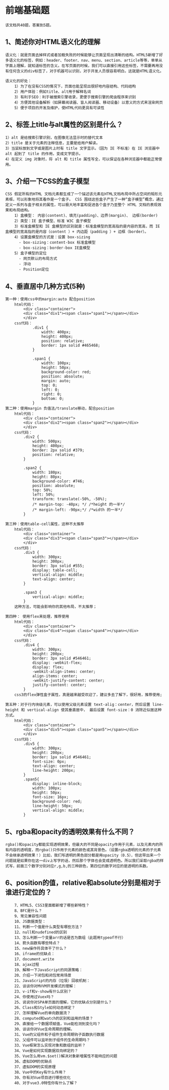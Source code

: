 # 前端基础题
    该文档共40题，答案到5题。
## 1、简述你对HTML语义化的理解
    语义化：就是页面去掉样式或者加载失败的时候能够让页面呈现出清晰的结构。HTML5新增了好多语义化的标签，例如：header、footer、nav、menu、section、article等等，单单从字面上理解，就知道标签的含义。在写页面的时候，我们可以直接引用这些标签，不需要再用没有任何含义的div标签了，对于机器可以识别，对于开发人员很容易明白。这就是HTML语义化。

    语义化的好处：
        1）为了在没有CSS的情况下，页面也能呈现出很好地内容结构、代码结构
        2）用户体验：例如title、alt用于解释名词
        3）有利于SEO：利于被搜索引擎收录，更便于搜索引擎的爬虫程序来识别
        4）方便其他设备解析（如屏幕阅读器、盲人阅读器、移动设备）以意义的方式来渲染网页
        5）便于项目的开发及维护，使HTML代码更具有可读性

## 2、标签上title与alt属性的区别是什么？
    1）alt 是给搜索引擎识别，在图像无法显示时的替代文本
    2）title 是关于元素的注释信息，主要是给用户解读。
    3）当鼠标放到文字或是图片上时有 title 文字显示。（因为 IE 不标准）在 IE 浏览器中 alt 起到了 title 的作用，变成文字提示。
    4）在定义 img 对象时，将 alt 和 title 属性写全，可以保证在各种浏览器中都能正常使用。

## 3、介绍一下CSS的盒子模型
    CSS 假定所有的HTML 文档元素都生成了一个描述该元素在HTML文档布局中所占空间的矩形元素框，可以形象地将其看作是一个盒子。 CSS 围绕这些盒子产生了一种“盒子模型”概念，通过定义一系列与盒子相关的属性，可以极大地丰富和促进各个盒子乃至整个 HTML 文档的表现效果和布局结构。
        1）盒模型： 内容(content)、填充(padding)、边界(margin)、 边框(border)
        2）类型：IE 盒子模型、标准 W3C 盒子模型
        3）标准盒模型和 IE 盒模型的区别就是：标准盒模型的宽高指的是内容的宽高，而 IE 盒模型的宽高指的是内容（content ）+ 内边距（padding ）+ 边框（border）。
        4）设置盒模型的方式是：设置 box-sizing
          - box-sizing：content-box 标准盒模型
          - box-sizing：border-box IE盒模型
        5）盒子模型的定位
          - 网页默认的布局方式
          - 浮动
          - Position定位
## 4、垂直居中几种方式(5种)
    第一种：使用css中的margin:auto 配合position
        html代码：
            <div class="container">
            <div class="div1"><span class="span1"></span></div>
            </div>
        css代码：
                .div1 {
                    width: 400px;
                    height: 400px;
                    position: relative;
                    border: 1px solid #465468;
                }

                .span1 {
                    width: 100px;
                    height: 50px;
                    background-color: red;
                    position: absolute;
                    margin: auto;
                    top: 0;
                    left: 0;
                    right: 0;
                    bottom: 0;
                }
    第二种：使用margin 负值法/translate移动，配合position
        html代码：
            <div class="container">
            <div class="div2"><span class="span2"></span></div>
            </div>
        css代码：
            .div2 {
                width: 500px;
                height: 400px;
                border: 2px solid #379;
                position: relative;
            }

            .span2 {
                width: 180px;
                height: 80px;
                background-color: #746;
                position: absolute;
                top: 50%;
                left: 50%;
                transform: translate(-50%, -50%);
                /* margin-top: -40px; */ /*height 的一半*/
                /* margin-left: -90px;*/ /*width 的一半*/
            }

    第三种：使用table-cell属性，这种不太推荐
        html代码：
            <div class="container">
            <div class="div3"><span class="span3"></span></div>
            </div>
        css代码：
            .div3 {
                width: 300px;
                height: 300px;
                border: 3px solid #555;
                display: table-cell;
                vertical-align: middle;
                text-align: center;
            }

            .span3 {
                vertical-align: middle;
            }
        这种方法，可能会影响你的其他布局，不太推荐；

    第四种： 使用flex来处理，推荐使用
        html代码：
            <div class="container">
            <div class="div4"><span class="span4"></span></div>
            </div>
        css代码：
            .div4 {
                width: 300px;
                height: 200px;
                border: 3px solid #546461;
                display: -webkit-flex;
                display: flex;
                -webkit-align-items: center;
                align-items: center;
                -webkit-justify-content: center;
                justify-content: center;
            }
        css3的flex弹性盒子属性，真是越来越受欢迎了，建议多去了解下，很好用，推荐使用;

    第五种：对于行内块级元素，可以使用父级元素设置 text-alig：center，然后设置 line-height 和 vertical-align 使其垂直居中， 最后设置 font-size：0 消除近似居这种方式。
        html代码：
            <div class="container">
            <div class="div5"><span class="span5"></span></div>
            </div>
        css代码：
            .div5 {
                width: 300px;
                height: 200px;
                border: 1px solid #546461;
                font-size: 0px;
                text-align: center;
                line-height: 200px;
            }
            .span5{
                display: inline-block;
                width: 100px;
                height: 50px;
                font-size: 16px;
                background-color: red;
                line-height: 50px;
                vertical-align: middle;
            }


## 5、rgba和opacity的透明效果有什么不同？
    rgba()和opacity都能实现透明效果，但最大的不同是opacity作用于元素，以及元素内的所有内容的透明度，而rgba()只作用于元素的颜色或其背景色。（设置rgba透明的元素的子元素不会继承透明效果！）比如，我们写透明的黑色部分都是用opacity（0.5），但这带出来一个问题就是如果你在这一div上写字的话，然后那个字体也会变成透明色。所以我们采取rgba的样式写，前面三个数字分别对应r,g,b,的三种颜色，第四位的数字对应的是透明的系数。

## 6、position的值，relative和absolute分别是相对于谁进行定位的？
        7、HTML5、CSS3里面都新增了哪些新特性？
        8、BFC是什么？
        9、常见兼容性问题
        10、JS数据类型：
        11、判断一个值是什么类型有哪些方法？
        12、null和nudefined的区别
        13、怎么判断一个变量arr的话是否为数组（此题用typeof不行）
        14、箭头函数有哪些特点？
        15、new操作符具体干了什么？
        16、iframe的优缺点：
        17、document.write
        18、ajax过程
        19、解释一下JavaScript的同源策略：
        20、介绍一下闭包和闭包常用场景
        21、JavaScript的内存（垃圾）回收机制：
        22、谈谈你对MVVM开发模式的理解：
        23、v-if和v-show有什么区别？
        24、你使用过Vuex吗？
        25、说说你对SPA单页面的理解，它的优缺点分别是什么？
        26、Class和Style如何动态绑定？
        27、怎样理解Vue的单向数据流？
        28、computed和watch的区别和运用的场景？
        29、直接给一个数据项赋值，Vue能检测到变化吗？
        30、谈谈你对Vue生命周期的理解。
        31、Vue的父组件和子组件生命周期钩子函数执行数据
        32、父组件可以监听到子组件的生命周期吗？
        33、Vue框架怎么实现对象和数组的监听？
        34、Vue是如何实现数据双向绑定的？
        35、Vue怎么用vm.$set()解决对象新增属性不能响应的问题
        36、虚拟DOM的优缺点
        37、虚拟DOM的实现原理
        38、Vue中的Key有什么作用？
        39、你有对Vue项目进行哪些优化
        40、对于vue3.0特性你有什么了解？
